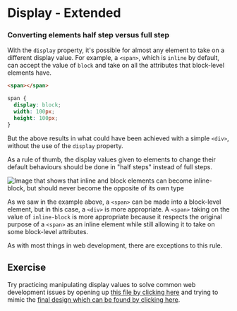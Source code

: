 # Display - Extended

### Converting elements half step versus full step
With the `display` property, it's possible for almost any element to take on a different display value. For example, a `<span>`, which is `inline` by default, can accept the value of `block` and take on all the attributes that block-level elements have. 

```html
<span></span>
```

```css
span {
  display: block;
  width: 100px;
  height: 100px;
}
```

But the above results in what could have been achieved with a simple `<div>`, without the use of the `display` property.

As a rule of thumb, the display values given to elements to change their default behaviours should be done in "half steps" instead of full steps. 

![Image that shows that inline and block elements can become inline-block, but should never become the opposite of its own type](https://hychalknotes.s3.amazonaws.com/inline-block-diagram--conEd.jpg)

As we saw in the example above, a `<span>` can be made into a block-level element, but in this case, a `<div>` is more appropriate. A `<span>` taking on the value of `inline-block` is more appropriate because it respects the original purpose of a `<span>` as an inline element while still allowing it to take on some block-level attributes. 

As with most things in web development, there are exceptions to this rule.

## Exercise

Try practicing manipulating display values to solve common web development issues by opening up [this file by clicking here](https://hychalknotes.s3.amazonaws.com/display-exercise-image--conEd.zip) and trying to mimic the [final design which can be found by clicking here](https://hychalknotes.s3.amazonaws.com/display-exercise-image-ANSWER--conEd.zip).